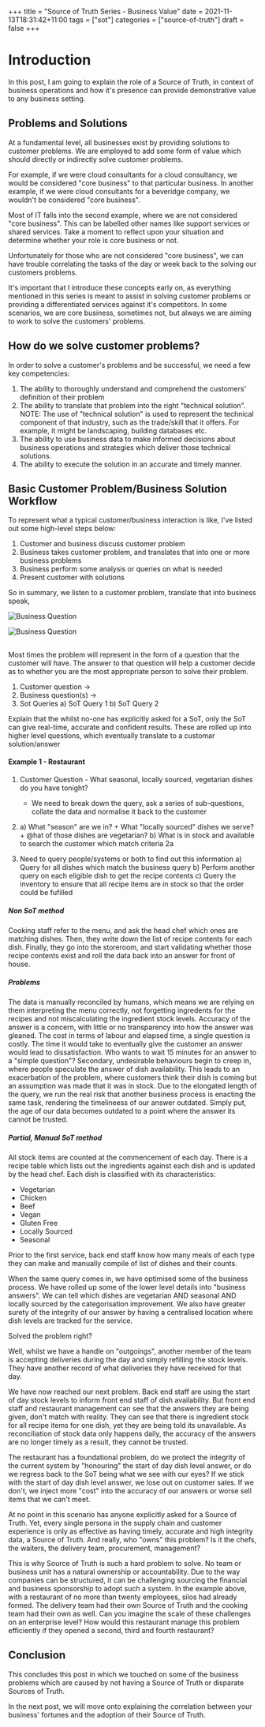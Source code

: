 +++
title = "Source of Truth Series - Business Value"
date = 2021-11-13T18:31:42+11:00
tags = ["sot"]
categories = ["source-of-truth"]
draft = false
+++

# Introduction

In this post, I am going to explain the role of a Source of Truth, in context of business operations and how it's presence can provide demonstrative value to any business setting.

## Problems and Solutions

At a fundamental level, all businesses exist by providing solutions to customer problems. We are employed to add some form of value which should directly or indirectly solve customer problems.

For example, if we were cloud consultants for a cloud consultancy, we would be considered "core business" to that particular business. In another example, if we were cloud consultants for a beveridge company, we wouldn't be considered "core business".

Most of IT falls into the second example, where we are not considered "core business". This can be labelled other names like support services or shared services. Take a moment to reflect upon your situation and determine whether your role is core business or not.

Unfortunately for those who are not considered "core business", we can have trouble correlating the tasks of the day or week back to the solving our customers problems.

It's important that I introduce these concepts early on, as everything mentioned in this series is meant to assist in solving customer problems or providing a differentiated services against it's competitors. In some scenarios, we are core business, sometimes not, but always we are aiming to work to solve the customers' problems.

## How do we solve customer problems?

In order to solve a customer's problems and be successful, we need a few key competencies:

1) The ability to thoroughly understand and comprehend the customers' definition of their problem
2) The ability to translate that problem into the right "technical solution". NOTE: The use of "technical solution" is used to represent the technical component of that industry, such as the trade/skill that it offers. For example, it might be landscaping, building databases etc.
3) The ability to use business data to make informed decisions about business operations and strategies which deliver those technical solutions.
4) The ability to execute the solution in an accurate and timely manner.

##

## Basic Customer Problem/Business Solution Workflow

To represent what a typical customer/business interaction is like, I've listed out some high-level steps below:

1) Customer and business discuss customer problem
2) Business takes customer problem, and translates that into one or more business problems
3) Business perform some analysis or queries on what is needed
4) Present customer with solutions

So in summary, we listen to a customer problem, translate that into business speak, 


![Business Question](/images/img/business-questions-overview.png)


![Business Question](/images/img/SoT-v0.1.png)

## 

Most times the problem will represent in the form of a question that the customer will have. The answer to that question will help a customer decide as to whether you are the most appropriate person to solve their problem.


1) Customer question ->
2) Business question(s) ->
3) Sot Queries
    a) SoT Query 1
    b) SoT Query 2

Explain that the whilst no-one has explicitly asked for a SoT, only the SoT can give real-time, accurate and confident results.
These are rolled up into higher level questions, which eventually translate to a customar solution/answer


#### Example 1 - Restaurant

1) Customer Question - What seasonal, locally sourced, vegetarian dishes do you have tonight?
    - We need to break down the query, ask a series of sub-questions, collate the data and normalise it back to the customer
2) 
    a) What "season" are we in?  + What "locally sourced" dishes we serve? + @hat of those dishes are vegetarian?
    b) What is in stock and available to search the customer which match criteria 2a

3) Need to query people/systems or both to find out this information
    a) Query for all dishes which match the business query
    b) Perform another query on each eligible dish to get the recipe contents
    c) Query the inventory to ensure that all recipe items are in stock so that the order could be fufilled


##### Non SoT method

Cooking staff refer to the menu, and ask the head chef which ones are matching dishes.
Then, they write down the list of recipe contents for each dish.
Finally, they go into the storeroom, and start validating whether those recipe contents exist and roll the data back into an answer for front of house.

##### Problems

The data is manually reconciled by humans, which means we are relying on them interpreting the menu correctly, not forgetting ingredents for the recipes and not miscalculating the ingredient stock levels. Accuracy of the answer is a concern, with little or no transparency into how the answer was gleaned.
The cost in terms of labour and elapsed time, a single question is costly. The time it would take to eventually give the customer an answer would lead to dissatisfaction. Who wants to wait 15 minutes for an answer to a "simple question"? Secondary, undesirable behaviours begin to creep in, where people speculate the answer of dish availability. This leads to an exacerbation of the problem, where customers think their dish is coming but an assumption was made that it was in stock.
Due to the elongated length of the query, we run the real risk that another business process is enacting the same task, rendering the timelineess of our answer outdated. Simply put, the age of our data becomes outdated to a point where the answer its cannot be trusted.

##### Partial, Manual SoT method

All stock items are counted at the commencement of each day. There is a recipe table which lists out the ingredients against each dish and is updated by the head chef. Each dish is classified with its characteristics:
- Vegetarian
- Chicken
- Beef
- Vegan
- Gluten Free
- Locally Sourced
- Seasonal

Prior to the first service, back end staff know how many meals of each type they can make and manually compile of list of dishes and their counts.

When the same query comes in, we have optimised some of the business process. We have rolled up some of the lower level details into "business answers". We can tell which dishes are vegetarian AND seasonal AND locally sourced by the categorisation improvement. We also have greater surety of the integrity of our answer by having a centralised location where dish levels are tracked for the service.

Solved the problem right?

Well, whilst we have a handle on "outgoings", another member of the team is accepting deliveries during the day and simply refilling the stock levels. They have another record of what deliveries they have received for that day. 

We have now reached our next problem. Back end staff are using the start of day stock levels to inform front end staff of dish availability. But front end staff and restaurant management can see that the answers they are being given, don't match with reality. They can see that there is ingredient stock for all recipe items for one dish, yet they are being told its unavailable. As reconciliation of stock data only happens daily, the accuracy of the answers are no longer timely as a result, they cannot be trusted.

The restaurant has a foundational problem, do we protect the integrity of the current system by "honouring" the start of day dish level answer, or do we regress back to the SoT being what we see with our eyes?
If we stick with the start of day dish level answer, we lose out on customer sales. If we don't, we inject more "cost" into the accuracy of our answers or worse sell items that we can't meet.

At no point in this scenario has anyone explicitly asked for a Source of Truth. Yet, every single persona in the supply chain and customer experience is only as effective as having timely, accurate and high integrity data, a Source of Truth. And really, who "owns" this problem? Is it the chefs, the waiters, the delivery team, procurement, management?

This is why Source of Truth is such a hard problem to solve. No team or business unit has a natural ownership or accountability. Due to the way companies can be structured, it can be challenging sourcing the financial and business sponsorship to adopt such a system. In the example above, with a restaurant of no more than twenty employees, silos had already formed. The delivery team had their own Source of Truth and the cooking team had their own as well. Can you imagine the scale of these challenges on an enterprise level? How would this restaurant manage this problem efficiently if they opened a second, third and fourth restaurant?

## Conclusion

This concludes this post in which we touched on some of the business problems which are caused by not having a Source of Truth or disparate Sources of Truth.

In the next post, we will move onto explaining the correlation between your business' fortunes and the adoption of their Source of Truth.
